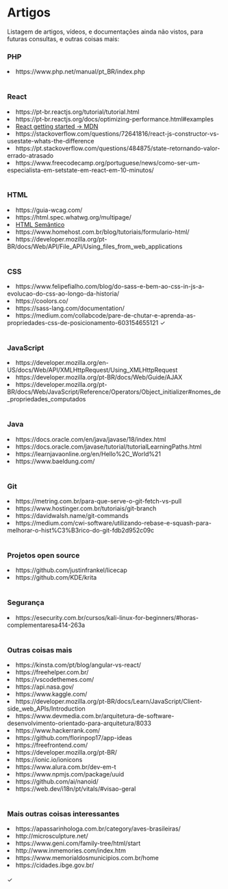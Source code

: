 # Artigos
Listagem de artigos, vídeos, e documentações ainda não vistos, para futuras consultas, e outras coisas mais: 


<h3> PHP </h3>
<li> https://www.php.net/manual/pt_BR/index.php </li>

<br>

<h3> React </h3>
<li> https://pt-br.reactjs.org/tutorial/tutorial.html </li>
<li> https://pt-br.reactjs.org/docs/optimizing-performance.html#examples </li>
<li><a href="https://developer.mozilla.org/en-US/docs/Learn/Tools_and_testing/Client-side_JavaScript_frameworks/React_getting_started"> React getting started -> MDN </a></li>
<li> https://stackoverflow.com/questions/72641816/react-js-constructor-vs-usestate-whats-the-difference </li>
<li> https://pt.stackoverflow.com/questions/484875/state-retornando-valor-errado-atrasado </li>
<li> https://www.freecodecamp.org/portuguese/news/como-ser-um-especialista-em-setstate-em-react-em-10-minutos/ </li>

<br>

<h3> HTML </h3>
<li> https://guia-wcag.com/ </li>
<li> https://html.spec.whatwg.org/multipage/ </li>
<li><a href="https://blog.geekhunter.com.br/voce-conhece-html-semantico/#:~:text=O%20HTML%20sem%C3%A2ntico%20%C3%A9%20a,mais%20f%C3%A1cil%20de%20interpretar%20p%C3%A1ginas."> HTML Semântico </a></li>
<li> https://www.homehost.com.br/blog/tutoriais/formulario-html/ </li>
<li> https://developer.mozilla.org/pt-BR/docs/Web/API/File_API/Using_files_from_web_applications </li>

<br>

<h3> CSS </h3>
<li> https://www.felipefialho.com/blog/do-sass-e-bem-ao-css-in-js-a-evolucao-do-css-ao-longo-da-historia/ </li>
<li> https://coolors.co/ </li>
<li> https://sass-lang.com/documentation/ </li>
<li> https://medium.com/collabcode/pare-de-chutar-e-aprenda-as-propriedades-css-de-posicionamento-603154655121 ✓</li>

<br>

<h3> JavaScript </h3>
<li> https://developer.mozilla.org/en-US/docs/Web/API/XMLHttpRequest/Using_XMLHttpRequest </li>
<li> https://developer.mozilla.org/pt-BR/docs/Web/Guide/AJAX </li>
<li> https://developer.mozilla.org/pt-BR/docs/Web/JavaScript/Reference/Operators/Object_initializer#nomes_de_propriedades_computados </li>

<br>

<h3> Java </h3>
<li> https://docs.oracle.com/en/java/javase/18/index.html </li>
<li> https://docs.oracle.com/javase/tutorial/tutorialLearningPaths.html </li>
<li> https://learnjavaonline.org/en/Hello%2C_World%21 </li>
<li> https://www.baeldung.com/ </li> 

<br>

<h3> Git </h3>
<li> https://metring.com.br/para-que-serve-o-git-fetch-vs-pull </li>
<li> https://www.hostinger.com.br/tutoriais/git-branch </li>
<li> https://davidwalsh.name/git-commands </li>
<li> https://medium.com/cwi-software/utilizando-rebase-e-squash-para-melhorar-o-hist%C3%B3rico-do-git-fdb2d952c09c </li>

<br>

<h3> Projetos open source </h3>
<li> https://github.com/justinfrankel/licecap </li>
<li> https://github.com/KDE/krita </li>

<br>

<h3> Segurança </h3>
<li> https://esecurity.com.br/cursos/kali-linux-for-beginners/#horas-complementaresa414-263a </li>

<br>

<h3> Outras coisas mais </h3>
<li> https://kinsta.com/pt/blog/angular-vs-react/ </li>
<li> https://freehelper.com.br/ </li>
<li> https://vscodethemes.com/ </li>
<li> https://api.nasa.gov/ </li>
<li> https://www.kaggle.com/ </li>
<li> https://developer.mozilla.org/pt-BR/docs/Learn/JavaScript/Client-side_web_APIs/Introduction </li>
<li> https://www.devmedia.com.br/arquitetura-de-software-desenvolvimento-orientado-para-arquitetura/8033 </li>
<li> https://www.hackerrank.com/ </li>
<li> https://github.com/florinpop17/app-ideas </li>
<li> https://freefrontend.com/ </li>
<li> https://developer.mozilla.org/pt-BR/ </li>
<li> https://ionic.io/ionicons </li>
<li> https://www.alura.com.br/dev-em-t </li>
<li> https://www.npmjs.com/package/uuid </li>
<li> https://github.com/ai/nanoid/ </li>
<li> https://web.dev/i18n/pt/vitals/#visao-geral </li>

<br>

<h3> Mais outras coisas interessantes </h3>
<li> https://apassarinhologa.com.br/category/aves-brasileiras/ </li>
<li> http://microsculpture.net/ </li>
<li> https://www.geni.com/family-tree/html/start </li>
<li> http://www.inmemories.com/index.htm </li>
<li> https://www.memorialdosmunicipios.com.br/home </li>
<li> https://cidades.ibge.gov.br/ </li>

<br>
✓
